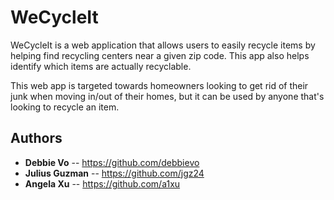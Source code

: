 # WeCycleIt

WeCycleIt is a web application that allows users to easily recycle items by helping
find recycling centers near a given zip code.
This app also helps identify which items are actually recyclable.

This web app is targeted towards homeowners looking to get rid of their junk when moving in/out 
of their homes, but it can be used by anyone that's looking to recycle an item.

## Authors
* **Debbie Vo** -- https://github.com/debbievo
* **Julius Guzman** -- https://github.com/jgz24
* **Angela Xu** -- https://github.com/a1xu

